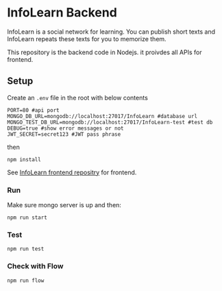 # InfoLearn Backend
InfoLearn is a social network for learning. You can publish short texts and InfoLearn repeats these texts for you to memorize them.

This repository is the backend code in Nodejs. it proivdes all APIs for frontend.

## Setup
Create an `.env` file in the root with below contents
```
PORT=80 #api port
MONGO_DB_URL=mongodb://localhost:27017/InfoLearn #database url
MONGO_TEST_DB_URL=mongodb://localhost:27017/InfoLearn-test #test db
DEBUG=true #show error messages or not
JWT_SECRET=secret123 #JWT pass phrase
```
then
```
npm install
```
See [InfoLearn frontend repositry](https://github.com/ferrriii/infolearn-frontend) for frontend.


### Run
Make sure mongo server is up and then:
```
npm run start
```
### Test
```
npm run test
```
### Check with Flow
```
npm run flow
```